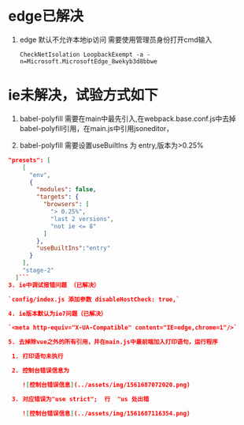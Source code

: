# edge已解决

1. edge 默认不允许本地ip访问 需要使用管理员身份打开cmd输入

   `CheckNetIsolation LoopbackExempt -a -n=Microsoft.MicrosoftEdge_8wekyb3d8bbwe`

# ie未解决，试验方式如下

1. babel-polyfill 需要在main中最先引入,在webpack.base.conf.js中去掉babel-polyfill引用，在main.js中引用jsoneditor，

2. babel-polyfill 需要设置useBuiltIns 为 entry,版本为>0.25%

  ```json
  "presets": [
  ​    [
  ​      "env",
  ​      {
  ​        "modules": false,
  ​        "targets": {
  ​          "browsers": [
  ​            "> 0.25%",
  ​            "last 2 versions",
  ​            "not ie <= 8"
  ​          ]
  ​        },
  ​        "useBuiltIns":"entry"
  ​      }
  ​    ],
  ​    "stage-2"
    ]```
3. ie中调试报错问题 （已解决）

`config/index.js 添加参数 disableHostCheck: true,`

4. ie版本默认为ie7问题（已解决）

`<meta http-equiv="X-UA-Compatible" content="IE=edge,chrome=1"/>`

5. 去掉除vue之外的所有引用，并在main.js中最前端加入打印语句，运行程序

   1. 打印语句未执行

   2. 控制台错误信息为

      ![控制台错误信息](../assets/img/1561687072020.png)

   3. 对应错误为"use strict";  行  "us 处出错

      ![控制台错误信息](../assets/img/1561687116354.png)
